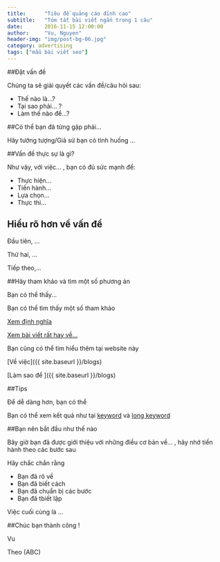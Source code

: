 ```yaml
---
title:      "Tiêu đề quảng cáo đỉnh cao"
subtitle:   "Tóm tắt bài viết ngắn trong 1 câu"
date:       2016-11-15 12:00:00
author:     "Vu, Nguyen"
header-img: "img/post-bg-06.jpg"
category: advertising
tags: ["mẫu bài viết seo"]
---
```


<!-- Đầu bài -->
##Đặt vấn đề 

Chúng ta sẽ giải quyết các vấn đề/câu hỏi sau:
  
  - Thế nào là...? 
  - Tại sao phải... ?
  - Làm thế nào để...?

<!-- Ngữ cảnh  -->
##Có thể bạn đã từng gặp phải... 

Hãy tưởng tượng/Giả sử bạn có tình huống ... 

<!-- Dẫn nhập  -->
##Vấn đề thực sự là gì?   

Như vậy, với việc... , bạn có đủ sức mạnh để:

  - Thực hiện...
  - Tiến hành... 
  - Lựa chọn...
  - Thực thi...

<!-- Phân tích   -->
## Hiểu rõ hơn về vấn đề 

Đầu tiên, ...

Thứ hai, ...

Tiếp theo,... 

<!-- Dẫn chứng và backlink -->
##Hãy tham khảo và tìm một số phương án 

Bạn có thể thấy... 

Bạn có thể tìm thấy một số tham khảo

<!-- outbound links -->
[Xem định nghĩa](http://wikipedia.org)

[Xem bài viết rất hay về... ](https://www.entrepreneur.com)

<!-- internal links -->
Bạn cũng có thể tìm hiểu thêm tại website này 

[Về việc]({{ site.baseurl }}/blogs)

[Làm sao để ]({{ site.baseurl }}/blogs)

<!-- Mẹo nhỏ-->
##Tips

Để dễ dàng hơn, bạn có thể 

<!-- TARGET SEO LINK  -->
Bạn có thể xem kết quả như tại [keyword](http://domain.com) và [long keyword]([keyword](http://domain.com/long-key-word) )

<!-- Hướng dẫn step by step -->
##Bạn nên bắt đầu như thế nào 

Bây giờ bạn đã được giới thiệu với những điều cơ bản về... , hãy nhớ tiến hành theo các bước sau 

Hãy chắc chắn rằng 

  - Bạn đã rõ về 
  - Bạn đã biết cách 
  - Bạn đã chuẩn bị các bước 
  - Bạn đã tbiết lập 

Việc cuối cùng là ...


##Chúc bạn thành công !

Vu

Theo (ABC)